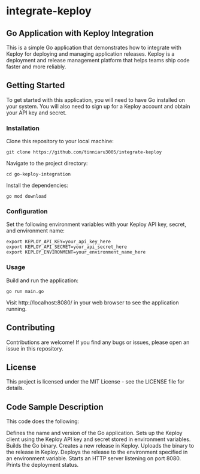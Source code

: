 # integrate-keploy

## Go Application with Keploy Integration

This is a simple Go application that demonstrates how to integrate with Keploy for deploying and managing application releases. Keploy is a deployment and release management platform that helps teams ship code faster and more reliably.

## Getting Started

To get started with this application, you will need to have Go installed on your system. You will also need to sign up for a Keploy account and obtain your API key and secret.

### Installation

Clone this repository to your local machine:

```
git clone https://github.com/tinniaru3005/integrate-keploy
```

Navigate to the project directory:
```
cd go-keploy-integration
```

Install the dependencies:
```
go mod download
```
### Configuration
Set the following environment variables with your Keploy API key, secret, and environment name:
```
export KEPLOY_API_KEY=your_api_key_here
export KEPLOY_API_SECRET=your_api_secret_here
export KEPLOY_ENVIRONMENT=your_environment_name_here
```

### Usage
Build and run the application:
```
go run main.go
```

Visit http://localhost:8080/ in your web browser to see the application running.

## Contributing
Contributions are welcome! If you find any bugs or issues, please open an issue in this repository.

## License
This project is licensed under the MIT License - see the LICENSE file for details.

## Code Sample Description

This code does the following:

Defines the name and version of the Go application.
Sets up the Keploy client using the Keploy API key and secret stored in environment variables.
Builds the Go binary.
Creates a new release in Keploy.
Uploads the binary to the release in Keploy.
Deploys the release to the environment specified in an environment variable.
Starts an HTTP server listening on port 8080.
Prints the deployment status.
